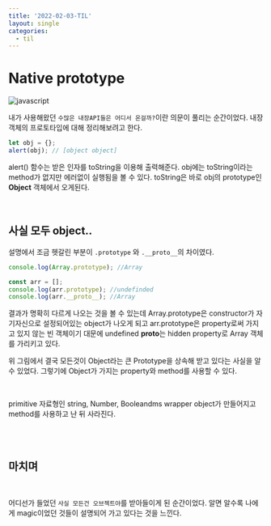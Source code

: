 ```yaml
---
title: '2022-02-03-TIL'
layout: single
categories:
  - til
---
```


# Native prototype

![javascript](https://upload.wikimedia.org/wikipedia/commons/thumb/9/99/Unofficial_JavaScript_logo_2.svg/210px-Unofficial_JavaScript_logo_2.svg.png)

내가 사용해왔던 `수많은 내장API들은 어디서 온걸까?`이란 의문이 풀리는 순간이었다. 내장객체의 프로토타입에 대해 정리해보려고 한다.

```javascript
let obj = {};
alert(obj); // [object object]
```

alert() 함수는 받은 인자를 toString을 이용해 출력해준다. obj에는 toString이라는 method가 없지만 에러없이 실행됨을 볼 수 있다. toString은 바로 obj의 prototype인 **Object** 객체에서 오게된다.

<br>

## 사실 모두 object..

설명에서 조금 헷갈린 부분이 `.prototype` 와 `.__proto__`의 차이였다.

```javascript
console.log(Array.prototype); //Array

const arr = [];
console.log(arr.prototype); //undefinded
console.log(arr.__proto__); //Array
```

결과가 명확히 다르게 나오는 것을 볼 수 있는데 Array.prototype은 constructor가 자기자신으로 설정되어있는 object가 나오게 되고 arr.prototype은 property로써 가지고 있지 않는 빈 객체이기 대문에 undefined **proto**는 hidden property로 Array 객체를 가리키고 있다.

위 그림에서 결국 모든것이 Object라는 큰 Prototype을 상속해 받고 있다는 사실을 알 수 있었다.
그렇기에 Object가 가지는 property와 method를 사용할 수 있다.

<br>

primitive 자료형인 string, Number, Booleandms wrapper object가 만들어지고 method를 사용하고 난 뒤 사라진다.

<br>
<br>

## 마치며

<br>

어디선가 들었던 `사실 모든건 오브젝트야`를 받아들이게 된 순간이었다. 알면 알수록 나에게 magic이었던 것들이 설명되어 가고 있다는 것을 느낀다.
